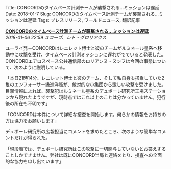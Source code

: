 Title: CONCORDのタイムベース計測チームが襲撃される…ミッションは遅延
Date: 2018-01-7
Slug: CONCORDのタイムベース計測チームが襲撃される…ミッションは遅延
Tags: プレスリリース, ワールドニュース, 翻訳記事

<p class="lead"><strong><a href="https://community.eveonline.com/news/news-channels/world-news/concord-time-measuring-mission-delayed-after-violent-assault/">CONCORDのタイムベース計測チームが襲撃される…ミッションは遅延</a></strong><br/>
<em>2018-01-06 22:59 スコープ、レト・グロリアクス</em></p>
<p>ユーライ発－CONCORDはレニレット博士と彼のチームがルミネール星系へ移動中に攻撃を受け、タイムベース計測ミッションに遅れがでていると発表した。CONCORDエアロスペース公共通信部のロリアンヌ・ヌシフは今回の事態について、次のように説明している。</p>
<p>「本日21時14分、レニレット博士と彼のチーム、そして私自身も搭乗していた2隻のエンフォーサー級巡洋艦が、敵対的な小集団から激しい攻撃を受けました。目撃情報によれば、襲撃犯はルミネール星系のデュボーレ研究所工場ステーションから現れたようですが、現時点ではこれ以上のことは分かっていません。犯行後の所在も不明です」</p>
<p>「CONCORDは本件について詳細な捜査を開始します。何らかの情報をお持ちの方は協力をお願いします」</p>
<p>デュボーレ研究所の広報担当にコメントを求めたところ、次のような簡単なコメントだけが得られた。</p>
<p>「現段階では、デュボーレ研究所はこの攻撃に一切関与していないとお答えすることしかできません。弊社は既にCONCORD当局と連絡をとり、捜査への全面的な協力を申し出ています」</p>

